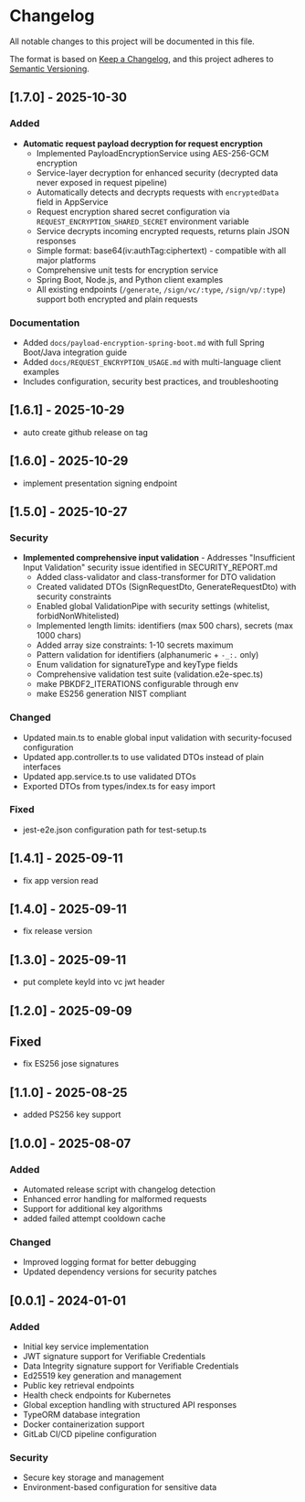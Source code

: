 # Changelog

All notable changes to this project will be documented in this file.

The format is based on [Keep a Changelog](https://keepachangelog.com/en/1.0.0/),
and this project adheres to [Semantic Versioning](https://semver.org/spec/v2.0.0.html).

## [1.7.0] - 2025-10-30

### Added
- **Automatic request payload decryption for request encryption**
  - Implemented PayloadEncryptionService using AES-256-GCM encryption
  - Service-layer decryption for enhanced security (decrypted data never exposed in request pipeline)
  - Automatically detects and decrypts requests with `encryptedData` field in AppService
  - Request encryption shared secret configuration via `REQUEST_ENCRYPTION_SHARED_SECRET` environment variable
  - Service decrypts incoming encrypted requests, returns plain JSON responses
  - Simple format: base64(iv:authTag:ciphertext) - compatible with all major platforms
  - Comprehensive unit tests for encryption service
  - Spring Boot, Node.js, and Python client examples
  - All existing endpoints (`/generate`, `/sign/vc/:type`, `/sign/vp/:type`) support both encrypted and plain requests

### Documentation
- Added `docs/payload-encryption-spring-boot.md` with full Spring Boot/Java integration guide
- Added `docs/REQUEST_ENCRYPTION_USAGE.md` with multi-language client examples
- Includes configuration, security best practices, and troubleshooting

## [1.6.1] - 2025-10-29

- auto create github release on tag


## [1.6.0] - 2025-10-29

- implement presentation signing endpoint


## [1.5.0] - 2025-10-27

### Security
- **Implemented comprehensive input validation** - Addresses "Insufficient Input Validation" security issue identified in SECURITY_REPORT.md
  - Added class-validator and class-transformer for DTO validation
  - Created validated DTOs (SignRequestDto, GenerateRequestDto) with security constraints
  - Enabled global ValidationPipe with security settings (whitelist, forbidNonWhitelisted)
  - Implemented length limits: identifiers (max 500 chars), secrets (max 1000 chars)
  - Added array size constraints: 1-10 secrets maximum
  - Pattern validation for identifiers (alphanumeric + `-_:.` only)
  - Enum validation for signatureType and keyType fields
  - Comprehensive validation test suite (validation.e2e-spec.ts)
  - make PBKDF2_ITERATIONS configurable through env
  - make ES256 generation NIST compliant

### Changed
- Updated main.ts to enable global input validation with security-focused configuration
- Updated app.controller.ts to use validated DTOs instead of plain interfaces
- Updated app.service.ts to use validated DTOs
- Exported DTOs from types/index.ts for easy import

### Fixed
- jest-e2e.json configuration path for test-setup.ts


## [1.4.1] - 2025-09-11

- fix app version read


## [1.4.0] - 2025-09-11

- fix release version

## [1.3.0] - 2025-09-11

- put complete keyId into vc jwt header

## [1.2.0] - 2025-09-09

## Fixed

- fix ES256 jose signatures

## [1.1.0] - 2025-08-25

- added PS256 key support

## [1.0.0] - 2025-08-07

### Added

- Automated release script with changelog detection
- Enhanced error handling for malformed requests
- Support for additional key algorithms
- added failed attempt cooldown cache

### Changed

- Improved logging format for better debugging
- Updated dependency versions for security patches

## [0.0.1] - 2024-01-01

### Added

- Initial key service implementation
- JWT signature support for Verifiable Credentials
- Data Integrity signature support for Verifiable Credentials
- Ed25519 key generation and management
- Public key retrieval endpoints
- Health check endpoints for Kubernetes
- Global exception handling with structured API responses
- TypeORM database integration
- Docker containerization support
- GitLab CI/CD pipeline configuration

### Security

- Secure key storage and management
- Environment-based configuration for sensitive data
